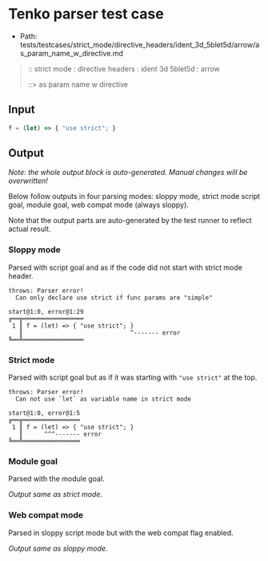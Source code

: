 # Tenko parser test case

- Path: tests/testcases/strict_mode/directive_headers/ident_3d_5blet5d/arrow/as_param_name_w_directive.md

> :: strict mode : directive headers : ident 3d 5blet5d : arrow
>
> ::> as param name w directive

## Input


`````js
f = (let) => { "use strict"; }
`````

## Output

_Note: the whole output block is auto-generated. Manual changes will be overwritten!_

Below follow outputs in four parsing modes: sloppy mode, strict mode script goal, module goal, web compat mode (always sloppy).

Note that the output parts are auto-generated by the test runner to reflect actual result.

### Sloppy mode

Parsed with script goal and as if the code did not start with strict mode header.

`````
throws: Parser error!
  Can only declare use strict if func params are "simple"

start@1:0, error@1:29
╔══╦═════════════════
 1 ║ f = (let) => { "use strict"; }
   ║                              ^------- error
╚══╩═════════════════

`````

### Strict mode

Parsed with script goal but as if it was starting with `"use strict"` at the top.

`````
throws: Parser error!
  Can not use `let` as variable name in strict mode

start@1:0, error@1:5
╔══╦════════════════
 1 ║ f = (let) => { "use strict"; }
   ║      ^^^------- error
╚══╩════════════════

`````


### Module goal

Parsed with the module goal.

_Output same as strict mode._

### Web compat mode

Parsed in sloppy script mode but with the web compat flag enabled.

_Output same as sloppy mode._
